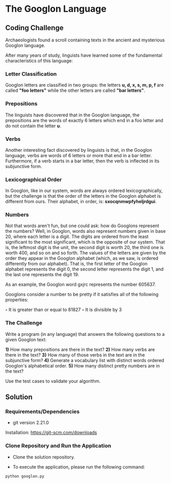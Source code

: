 # The Googlon Language

## Coding Challenge

Archaeologists found a scroll containing texts in the ancient and mysterious Googlon language.

After many years of study, linguists have learned some of the fundamental characteristics of this language:

### Letter Classification

Googlon letters are classified in two groups: the letters **u, d, x, s, m, p, f** are called **"foo letters"** while the other letters are called **"bar letters"**.

### Prepositions

The linguists have discovered that in the Googlon language, the prepositions are the words of exactly 6 letters which end in a foo letter and do not contain the letter **u**.

### Verbs

Another interesting fact discovered by linguists is that, in the Googlon language, verbs are words of 6 letters or more that end in a bar letter. Furthermore, if a verb starts in a bar letter, then the verb is inflected in its subjunctive form.

### Lexicographical Order

In Googlon, like in our system, words are always ordered lexicographically, but the challenge is that the order of the letters in the Googlon alphabet is different from ours. Their alphabet, in order, is: **sxocqnmwpfyheljrdgui**.

### Numbers

Not that words aren't fun, but one could ask: how do Googlons represent the numbers? Well, in Googlon, words also represent numbers given in base 20, where each letter is a digit. The digits are ordered from the least significant to the most significant, which is the opposite of our system. That is, the leftmost digit is the unit, the second digit is worth 20, the third one is worth 400, and so on and so forth. The values of the letters are given by the order they appear in the Googlon alphabet (which, as we saw, is ordered differently from our alphabet). That is, the first letter of the Googlon alphabet represents the digit 0, the second letter represents the digit 1, and the last one represents the digit 19.

As an example, the Googlon word gxjrc represents the number 605637.

Googlons consider a number to be pretty if it satisfies all of the following properties:

**-** It is greater than or equal to 81827
**-** It is divisible by 3

### The Challenge

Write a program (in any language) that answers the following questions to a given Googlon text:

**1)** How many prepositions are there in the text?
**2)** How many verbs are there in the text?
**3)** How many of those verbs in the text are in the subjunctive form?
**4)** Generate a vocabulary list with distinct words ordered Googlon's alphabetical order.
**5)** How many distinct pretty numbers are in the text?

Use the test cases to validate your algorithm.

## Solution

### Requirements/Dependencies

+ git version 2.21.0

Installation: https://git-scm.com/downloads

### Clone Repository and Run the Application

+ Clone the solution repository.

+ To execute the application, please run the following command:

```bash
python googlon.py
```
